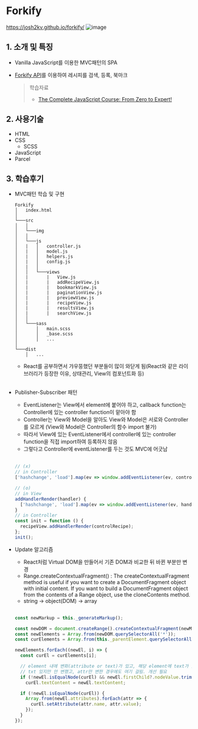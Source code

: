 # Forkify

https://josh2kv.github.io/forkify/
![image](https://user-images.githubusercontent.com/79514508/146728707-624debc0-05be-4687-ac1f-fd6de9e1434e.png)

## 1. 소개 및 특징

- Vanilla JavaScript를 이용한 MVC패턴의 SPA
- [Forkify API][2]를 이용하여 레시피를 검색, 등록, 북마크

  > 학습자료
  >
  > - [The Complete JavaScript Course: From Zero to Expert!][1]

## 2. 사용기술

- HTML
- CSS
  - SCSS
- JavaScript
- Parcel

## 3. 학습후기

- MVC패턴 학습 및 구현

  ```
  Forkify
  │   index.html
  │
  └───src
  │   │
  │   └───img
  │   │
  │   └───js
  │   |   │   controller.js
  │   |   │   model.js
  │   |   │   helpers.js
  │   |   │   config.js
  │   |   │
  │   │   └───views
  │   |       |   View.js
  │   |       |   addRecipeView.js
  │   |       |   bookmarkView.js
  │   |       |   paginationView.js
  │   |       |   previewView.js
  │   |       |   recipeView.js
  │   |       |   resultsView.js
  │   |       |   searchView.js
  │   │
  │   └───sass
  │       │   main.scss
  │       │   _base.scss
  │       │   ...
  │
  └───dist
      │   ...

  ```

  - React를 공부하면서 갸우뚱했던 부분들이 많이 와닫게 됨(React와 같은 라이브러리가 등장한 이유, 상태관리, View의 컴포넌트화 등)<br/><br/>

- Publisher-Subscriber 패턴

  - EventListener는 View에서 element에 붙어야 하고, callback function는 Controller에 있는 controller function이 맡아야 함
  - Controller는 View와 Model을 알아도 View와 Model은 서로와 Controller를 모르게 (View와 Model은 Controller의 함수 import 불가)
  - 따라서 View에 있는 EventListener에서 controller에 있는 controller function을 직접 import하여 등록하지 않음
  - 그렇다고 Controller에 eventListener를 두는 것도 MVC에 어긋남 <br/><br/>

  ```js
  // (x)
  // in Controller
  ['hashchange', 'load'].map(ev => window.addEventListener(ev, controlRecipe));

  // (o)
  // in View
  addHandlerRender(handler) {
    ['hashchange', 'load'].map(ev => window.addEventListener(ev, handler))
  }
  // in Controller
  const init = function () {
    recipeView.addHandlerRender(controlRecipe);
  };
  init();
  ```

- Update 알고리즘

  - React처럼 Virtual DOM을 만들어서 기존 DOM과 비교한 뒤 바뀐 부분만 변경
  - Range.createContextualFragment() : The createContextualFragment method is useful if you want to create a DocumentFragment object with initial content. If you want to build a DocumentFragment object from the contents of a Range object, use the cloneContents method.
  - string -> object(DOM) -> array<br/><br/>

  ```js
  const newMarkup = this._generateMarkup();

  const newDOM = document.createRange().createContextualFragment(newMarkup);
  const newElements = Array.from(newDOM.querySelectorAll('*'));
  const curElements = Array.from(this._parentElement.querySelectorAll('*'));

  newElements.forEach((newEl, i) => {
    const curEl = curElements[i];

    // element 내에 변화(attribute or text)가 있고, 해당 element에 text가 있는 경우
    // txt 있지만 안 변했고, attr만 변한 경우에도 여기 걸림. 개선 필요
    if (!newEl.isEqualNode(curEl) && newEl.firstChild?.nodeValue.trim() !== '')
      curEl.textContent = newEl.textContent;

    if (!newEl.isEqualNode(curEl)) {
      Array.from(newEl.attributes).forEach(attr => {
        curEl.setAttribute(attr.name, attr.value);
      });
    }
  });
  ```

[1]: https://www.udemy.com/course/the-complete-javascript-course/
[2]: https://forkify-api.herokuapp.com/v2
